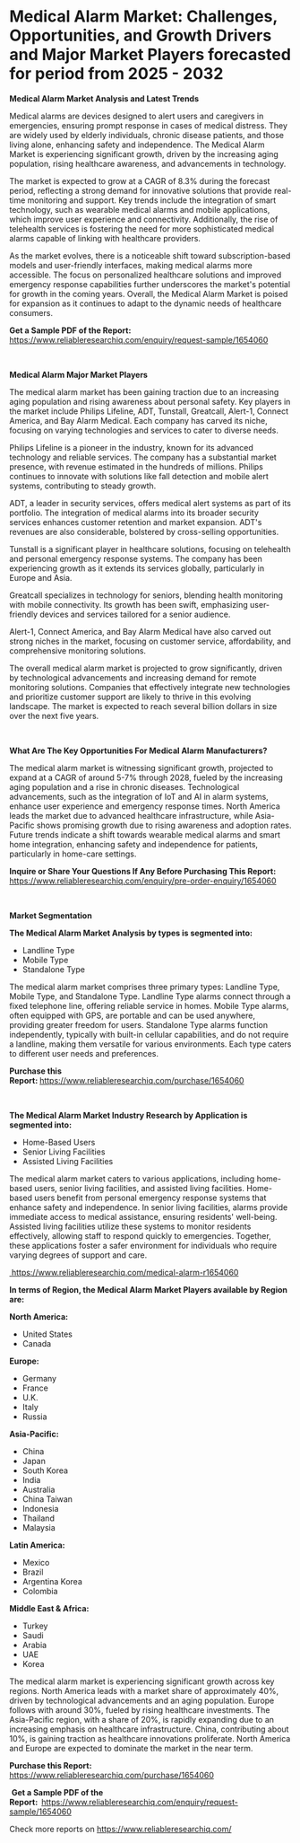 <p><h1>Medical Alarm Market: Challenges, Opportunities, and Growth Drivers and Major Market Players forecasted for period from 2025 - 2032</h1></p><p><strong>Medical Alarm Market Analysis and Latest Trends</strong></p>
<p><p>Medical alarms are devices designed to alert users and caregivers in emergencies, ensuring prompt response in cases of medical distress. They are widely used by elderly individuals, chronic disease patients, and those living alone, enhancing safety and independence. The Medical Alarm Market is experiencing significant growth, driven by the increasing aging population, rising healthcare awareness, and advancements in technology.</p><p>The market is expected to grow at a CAGR of 8.3% during the forecast period, reflecting a strong demand for innovative solutions that provide real-time monitoring and support. Key trends include the integration of smart technology, such as wearable medical alarms and mobile applications, which improve user experience and connectivity. Additionally, the rise of telehealth services is fostering the need for more sophisticated medical alarms capable of linking with healthcare providers.</p><p>As the market evolves, there is a noticeable shift toward subscription-based models and user-friendly interfaces, making medical alarms more accessible. The focus on personalized healthcare solutions and improved emergency response capabilities further underscores the market's potential for growth in the coming years. Overall, the Medical Alarm Market is poised for expansion as it continues to adapt to the dynamic needs of healthcare consumers.</p></p>
<p><strong>Get a Sample PDF of the Report:&nbsp;</strong> <a href="https://www.reliableresearchiq.com/enquiry/request-sample/1654060?utm_campaign=3023&utm_medium=2&utm_source=Github&utm_content=ia&utm_term=07032025&utm_id=medical-alarm">https://www.reliableresearchiq.com/enquiry/request-sample/1654060</a></p>
<p>&nbsp;</p>
<p><strong>Medical Alarm Major Market Players</strong></p>
<p><p>The medical alarm market has been gaining traction due to an increasing aging population and rising awareness about personal safety. Key players in the market include Philips Lifeline, ADT, Tunstall, Greatcall, Alert-1, Connect America, and Bay Alarm Medical. Each company has carved its niche, focusing on varying technologies and services to cater to diverse needs.</p><p>Philips Lifeline is a pioneer in the industry, known for its advanced technology and reliable services. The company has a substantial market presence, with revenue estimated in the hundreds of millions. Philips continues to innovate with solutions like fall detection and mobile alert systems, contributing to steady growth.</p><p>ADT, a leader in security services, offers medical alert systems as part of its portfolio. The integration of medical alarms into its broader security services enhances customer retention and market expansion. ADT's revenues are also considerable, bolstered by cross-selling opportunities.</p><p>Tunstall is a significant player in healthcare solutions, focusing on telehealth and personal emergency response systems. The company has been experiencing growth as it extends its services globally, particularly in Europe and Asia. </p><p>Greatcall specializes in technology for seniors, blending health monitoring with mobile connectivity. Its growth has been swift, emphasizing user-friendly devices and services tailored for a senior audience. </p><p>Alert-1, Connect America, and Bay Alarm Medical have also carved out strong niches in the market, focusing on customer service, affordability, and comprehensive monitoring solutions. </p><p>The overall medical alarm market is projected to grow significantly, driven by technological advancements and increasing demand for remote monitoring solutions. Companies that effectively integrate new technologies and prioritize customer support are likely to thrive in this evolving landscape. The market is expected to reach several billion dollars in size over the next five years.</p></p>
<p>&nbsp;</p>
<p><strong>What Are The Key Opportunities For Medical Alarm Manufacturers?</strong></p>
<p><p>The medical alarm market is witnessing significant growth, projected to expand at a CAGR of around 5-7% through 2028, fueled by the increasing aging population and a rise in chronic diseases. Technological advancements, such as the integration of IoT and AI in alarm systems, enhance user experience and emergency response times. North America leads the market due to advanced healthcare infrastructure, while Asia-Pacific shows promising growth due to rising awareness and adoption rates. Future trends indicate a shift towards wearable medical alarms and smart home integration, enhancing safety and independence for patients, particularly in home-care settings.</p></p>
<p><strong>Inquire or Share Your Questions If Any Before Purchasing This Report:</strong> <a href="https://www.reliableresearchiq.com/enquiry/pre-order-enquiry/1654060?utm_campaign=3023&utm_medium=2&utm_source=Github&utm_content=ia&utm_term=07032025&utm_id=medical-alarm">https://www.reliableresearchiq.com/enquiry/pre-order-enquiry/1654060</a></p>
<p>&nbsp;</p>
<p><strong>Market Segmentation</strong></p>
<p><strong>The Medical Alarm Market Analysis by types is segmented into:</strong></p>
<p><ul><li>Landline Type</li><li>Mobile Type</li><li>Standalone Type</li></ul></p>
<p><p>The medical alarm market comprises three primary types: Landline Type, Mobile Type, and Standalone Type. Landline Type alarms connect through a fixed telephone line, offering reliable service in homes. Mobile Type alarms, often equipped with GPS, are portable and can be used anywhere, providing greater freedom for users. Standalone Type alarms function independently, typically with built-in cellular capabilities, and do not require a landline, making them versatile for various environments. Each type caters to different user needs and preferences.</p></p>
<p><strong>Purchase this Report:&nbsp;</strong><a href="https://www.reliableresearchiq.com/purchase/1654060?utm_campaign=3023&utm_medium=2&utm_source=Github&utm_content=ia&utm_term=07032025&utm_id=medical-alarm">https://www.reliableresearchiq.com/purchase/1654060</a></p>
<p>&nbsp;</p>
<p><strong>The Medical Alarm Market Industry Research by Application is segmented into:</strong></p>
<p><ul><li>Home-Based Users</li><li>Senior Living Facilities</li><li>Assisted Living Facilities</li></ul></p>
<p><p>The medical alarm market caters to various applications, including home-based users, senior living facilities, and assisted living facilities. Home-based users benefit from personal emergency response systems that enhance safety and independence. In senior living facilities, alarms provide immediate access to medical assistance, ensuring residents' well-being. Assisted living facilities utilize these systems to monitor residents effectively, allowing staff to respond quickly to emergencies. Together, these applications foster a safer environment for individuals who require varying degrees of support and care.</p></p>
<p><a href="https://www.reliableresearchiq.com/medical-alarm-r1654060?utm_campaign=3023&utm_medium=2&utm_source=Github&utm_content=ia&utm_term=07032025&utm_id=medical-alarm">&nbsp;https://www.reliableresearchiq.com/medical-alarm-r1654060</a></p>
<p><strong>In terms of Region, the Medical Alarm Market Players available by Region are:</strong></p>
<p>
    <p> <strong> North America: </strong>
        <ul>
            <li>United States</li>
            <li>Canada</li>
        </ul>
        </p> 
    <p> <strong> Europe: </strong>
        <ul>
            <li>Germany</li>
            <li>France</li>
            <li>U.K.</li>
            <li>Italy</li>
            <li>Russia</li>
        </ul>
        </p> 
    <p> <strong> Asia-Pacific: </strong>
        <ul>
            <li>China</li>
            <li>Japan</li>
            <li>South Korea</li>
            <li>India</li>
            <li>Australia</li>
            <li>China Taiwan</li>
            <li>Indonesia</li>
            <li>Thailand</li>
            <li>Malaysia</li>
        </ul>
        </p> 
    <p> <strong> Latin America: </strong>
        <ul>
            <li>Mexico</li>
            <li>Brazil</li>
            <li>Argentina Korea</li>
            <li>Colombia</li>
        </ul>
        </p> 
    <p> <strong> Middle East & Africa: </strong>
        <ul>
            <li>Turkey</li>
            <li>Saudi</li>
            <li>Arabia</li>
            <li>UAE</li>
            <li>Korea</li>
        </ul>
    </p>
    </p>
<p><p>The medical alarm market is experiencing significant growth across key regions. North America leads with a market share of approximately 40%, driven by technological advancements and an aging population. Europe follows with around 30%, fueled by rising healthcare investments. The Asia-Pacific region, with a share of 20%, is rapidly expanding due to an increasing emphasis on healthcare infrastructure. China, contributing about 10%, is gaining traction as healthcare innovations proliferate. North America and Europe are expected to dominate the market in the near term.</p></p>
<p><strong>Purchase this Report: </strong><a href="https://www.reliableresearchiq.com/purchase/1654060?utm_campaign=3023&utm_medium=2&utm_source=Github&utm_content=ia&utm_term=07032025&utm_id=medical-alarm">https://www.reliableresearchiq.com/purchase/1654060</a></p>
<p>&nbsp;<strong>Get a Sample PDF of the Report:&nbsp;&nbsp;</strong><a href="https://www.reliableresearchiq.com/enquiry/request-sample/1654060?utm_campaign=3023&utm_medium=2&utm_source=Github&utm_content=ia&utm_term=07032025&utm_id=medical-alarm">https://www.reliableresearchiq.com/enquiry/request-sample/1654060</a></p>
<p><strong></strong></p>
<p>Check more reports on <a href="https://www.reliableresearchiq.com/?utm_campaign=3023&utm_medium=2&utm_source=Github&utm_content=ia&utm_term=07032025&utm_id=medical-alarm">https://www.reliableresearchiq.com/</a></p>